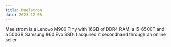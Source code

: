 ```yaml
---
title: Maelstrom
date: 2023-12-08
---
```

Maelstrom is a Lenovo M900 Tiny with 16GB of DDR4 RAM, a i5-6500T and a 500GB Samsung 860 Evo SSD. I acquired it secondhand through an online seller.

